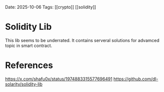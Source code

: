 Date: 2025-10-06
Tags: [[crypto]] [[solidity]]

# Solidity Lib

This lib seems to be underrated.
It contains serveral solutions for advamced topic in smart contract.


# References
https://x.com/shafu0x/status/1974883315577696491
https://github.com/dl-solarity/solidity-lib